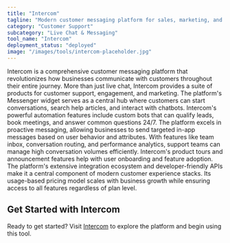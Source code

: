 ```yaml
---
title: "Intercom"
tagline: "Modern customer messaging platform for sales, marketing, and support"
category: "Customer Support"
subcategory: "Live Chat & Messaging"
tool_name: "Intercom"
deployment_status: "deployed"
image: "/images/tools/intercom-placeholder.jpg"
---
```

Intercom is a comprehensive customer messaging platform that revolutionizes how businesses communicate with customers throughout their entire journey. More than just live chat, Intercom provides a suite of products for customer support, engagement, and marketing. The platform's Messenger widget serves as a central hub where customers can start conversations, search help articles, and interact with chatbots. Intercom's powerful automation features include custom bots that can qualify leads, book meetings, and answer common questions 24/7. The platform excels in proactive messaging, allowing businesses to send targeted in-app messages based on user behavior and attributes. With features like team inbox, conversation routing, and performance analytics, support teams can manage high conversation volumes efficiently. Intercom's product tours and announcement features help with user onboarding and feature adoption. The platform's extensive integration ecosystem and developer-friendly APIs make it a central component of modern customer experience stacks. Its usage-based pricing model scales with business growth while ensuring access to all features regardless of plan level.
## Get Started with Intercom

Ready to get started? Visit [Intercom](https://intercom.com) to explore the platform and begin using this tool.
